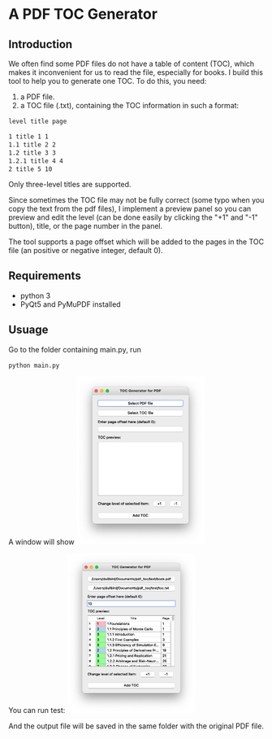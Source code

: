 # A PDF TOC Generator

## Introduction

We often find some PDF files do not have a table of content (TOC), which makes it inconvenient for us to read the file, especially for books. I build this tool to help you to generate one TOC. To do this, you need:

1. a PDF file.
2. a TOC file (.txt), containing the TOC information in such a format:

```
level title page 
```

```
1 title 1 1
1.1 title 2 2
1.2 title 3 3
1.2.1 title 4 4
2 title 5 10
```

Only three-level titles are supported.

Since sometimes the TOC file may not be fully correct (some typo when you copy the text from the pdf files), I implement a preview panel so you can preview and edit the level (can be done easily by clicking the "+1" and "-1" button), title, or the page number in the panel.

The tool supports a page offset which will be added to the pages in the TOC file (an positive or negative integer, default 0).

## Requirements
- python 3
- PyQt5 and PyMuPDF installed

## Usuage

Go to the folder containing main.py, run
```
python main.py
```

A window will show
<img src="./screenshot/main_window.png" alt="alt text" style="width:50%;">

You can run test:
<img src="./screenshot/test.png" alt="alt text" style="width:50%;">

And the output file will be saved in the same folder with the original PDF file.